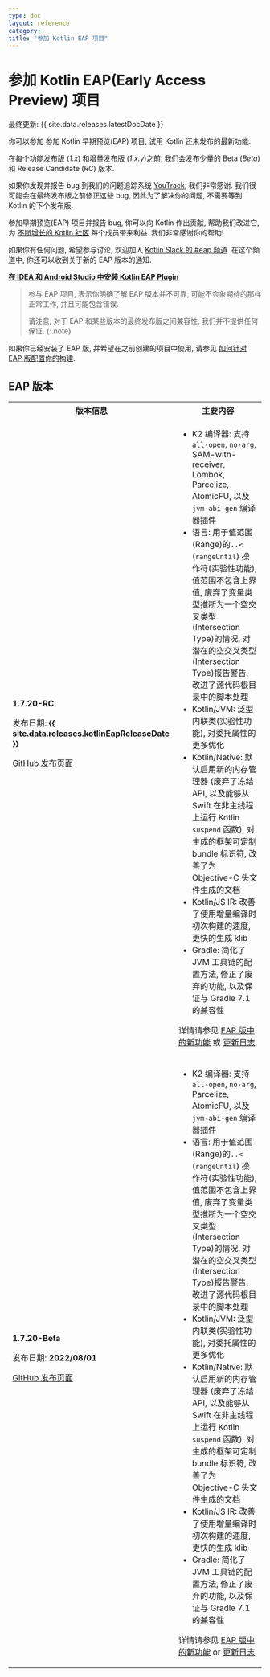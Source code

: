 ```yaml
---
type: doc
layout: reference
category:
title: "参加 Kotlin EAP 项目"
---
```


# 参加 Kotlin EAP(Early Access Preview) 项目

最终更新: {{ site.data.releases.latestDocDate }}

你可以参加 参加 Kotlin 早期预览(EAP) 项目, 试用 Kotlin 还未发布的最新功能.

在每个功能发布版 (_1.x_) 和增量发布版 (_1.x.y_)之前, 我们会发布少量的 Beta (_Beta_) 和 Release Candidate (_RC_) 版本. 

如果你发现并报告 bug 到我们的问题追踪系统 [YouTrack](https://kotl.in/issue), 我们非常感谢. 
我们很可能会在最终发布版之前修正这些 bug, 因此为了解决你的问题, 不需要等到 Kotlin 的下个发布版. 

参加早期预览(EAP) 项目并报告 bug, 你可以向 Kotlin 作出贡献, 帮助我们改进它,
为 [不断增长的 Kotlin 社区](https://kotlinlang.org/community/) 每个成员带来利益.
我们非常感谢你的帮助! 

如果你有任何问题, 希望参与讨论, 欢迎加入 [Kotlin Slack 的 #eap 频道](https://app.slack.com/client/T09229ZC6/C0KLZSCHF). 
在这个频道中, 你还可以收到关于新的 EAP 版本的通知.

**[在 IDEA 和 Android Studio 中安装 Kotlin EAP Plugin](install-eap-plugin.html)**

> 参与 EAP 项目, 表示你明确了解 EAP 版本并不可靠, 可能不会象期待的那样正常工作, 并且可能包含错误.
>
> 请注意, 对于 EAP 和某些版本的最终发布版之间兼容性, 我们并不提供任何保证. 
{:.note}

如果你已经安装了 EAP 版, 并希望在之前创建的项目中使用, 
请参见 [如何针对 EAP 版配置你的构建](configure-build-for-eap.html). 

## EAP 版本

<table>
    <tr>
        <th>版本信息</th>
        <th>主要内容</th>
    </tr>
    <tr>
        <td><strong>1.7.20-RC</strong>
            <p>发布日期: <strong>{{ site.data.releases.kotlinEapReleaseDate }}</strong></p>
            <p><a href="https://github.com/JetBrains/kotlin/releases/tag/v1.7.20-RC" target="_blank">GitHub 发布页面</a></p>
        </td>
        <td>
            <ul>
                <li>
                    K2 编译器:
                        支持 <code>all-open</code>, <code>no-arg</code>, SAM-with-receiver, Lombok, Parcelize, AtomicFU, 以及 <code>jvm-abi-gen</code> 编译器插件
                </li>
                <li>
                    语言:
                        用于值范围(Range)的<code>..&lt;</code> (<code>rangeUntil</code>) 操作符(实验性功能), 值范围不包含上界值,
                        废弃了变量类型推断为一个空交叉类型(Intersection Type)的情况,
                        对潜在的空交叉类型(Intersection Type)报告警告,
                        改进了源代码根目录中的脚本处理
                </li>
                <li>
                    Kotlin/JVM:
                        泛型内联类(实验性功能),
                        对委托属性的更多优化
                </li>
                <li>
                    Kotlin/Native:
                        默认启用新的内存管理器 (废弃了冻结 API, 以及能够从 Swift 在非主线程上运行 Kotlin <code>suspend</code> 函数),
                        对生成的框架可定制 bundle 标识符,
                        改善了为 Objective-C 头文件生成的文档
                </li>
                <li>
                    Kotlin/JS IR:
                        改善了使用增量编译时初次构建的速度,
                        更快的生成 klib
                </li>
                <li>
                    Gradle:
                        简化了 JVM 工具链的配置方法,
                        修正了废弃的功能,
                        以及保证与 Gradle 7.1 的兼容性
                </li>
            </ul>
            <p>详情请参见 <a href ="whatsnew-eap.html">EAP 版中的新功能</a> 或 <a href="https://github.com/JetBrains/kotlin/releases/tag/v1.7.20-RC">更新日志</a>.</p>
        </td>
    </tr>
    <tr>
        <td><strong>1.7.20-Beta</strong>
            <p>发布日期: <strong>2022/08/01</strong></p>
            <p><a href="https://github.com/JetBrains/kotlin/releases/tag/v1.7.20-Beta" target="_blank">GitHub 发布页面</a></p>
        </td>
        <td>
            <ul>
                <li>
                    K2 编译器:
                        支持 <code>all-open</code>, <code>no-arg</code>, Parcelize, AtomicFU, 以及 <code>jvm-abi-gen</code> 编译器插件
                </li>
                <li>
                    语言:
                        用于值范围(Range)的<code>..&lt;</code> (<code>rangeUntil</code>) 操作符(实验性功能), 值范围不包含上界值,
                        废弃了变量类型推断为一个空交叉类型(Intersection Type)的情况,
                        对潜在的空交叉类型(Intersection Type)报告警告,
                        改进了源代码根目录中的脚本处理
                </li>
                <li>
                    Kotlin/JVM:
                        泛型内联类(实验性功能),
                        对委托属性的更多优化
                </li>
                <li>
                    Kotlin/Native:
                        默认启用新的内存管理器 (废弃了冻结 API, 以及能够从 Swift 在非主线程上运行 Kotlin <code>suspend</code> 函数),
                        对生成的框架可定制 bundle 标识符,
                        改善了为 Objective-C 头文件生成的文档
                </li>
                <li>
                    Kotlin/JS IR:
                        改善了使用增量编译时初次构建的速度,
                        更快的生成 klib
                </li>
                <li>
                    Gradle:
                        简化了 JVM 工具链的配置方法,
                        修正了废弃的功能,
                        以及保证与 Gradle 7.1 的兼容性
                </li>
            </ul>
            <p>详情请参见 <a href ="whatsnew-eap.html">EAP 版中的新功能</a> or <a href="https://github.com/JetBrains/kotlin/releases/tag/v1.7.20-Beta">更新日志</a>.</p>
        </td>
    </tr>
</table>
